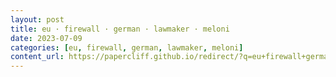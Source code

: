 ```yaml
---
layout: post
title: eu · firewall · german · lawmaker · meloni
date: 2023-07-09
categories: [eu, firewall, german, lawmaker, meloni]
content_url: https://papercliff.github.io/redirect/?q=eu+firewall+german+lawmaker+meloni&tbs=cdr:1,cd_min:7/8/2023,cd_max:7/10/2023
---
```

